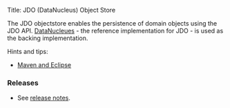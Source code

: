 Title: JDO (DataNucleus) Object Store

The JDO objectstore enables the persistence of domain objects using the JDO API. [DataNucleues](http://datanucleus.org) - the reference implementation for JDO - is used as the backing implementation.

Hints and tips:

- [Maven and Eclipse](hints-and-tips.html)

### Releases

- See [release notes](release-notes/about.html).
